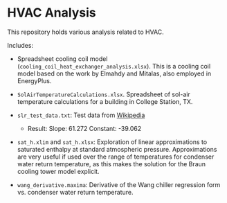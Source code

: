 # HVAC Analysis

This repository holds various analysis related to HVAC.

Includes:

- Spreadsheet cooling coil model
  (`cooling_coil_heat_exchanger_analysis.xlsx`). This is a cooling coil
  model based on the work by Elmahdy and Mitalas, also employed in
  EnergyPlus.

- `SolAirTemperatureCalculations.xlsx`. Spreadsheet of sol-air temperature calculations for a building in College Station, TX.

- `slr_test_data.txt`: Test data from [Wikipedia](https://en.wikipedia.org/wiki/Simple_linear_regression)
  - Result: Slope: 61.272 Constant: -39.062

- `sat_h.xlim` and `sat_h.xlsx`: Exploration of linear approximations to saturated enthalpy at standard atmospheric pressure.
  Approximations are very useful if used over the range of temperatures for condenser water return temperature, as this makes the solution for the Braun cooling tower model explicit.

- `wang_derivative.maxima`: Derivative of the Wang chiller regression form vs. condenser water return temperature.
